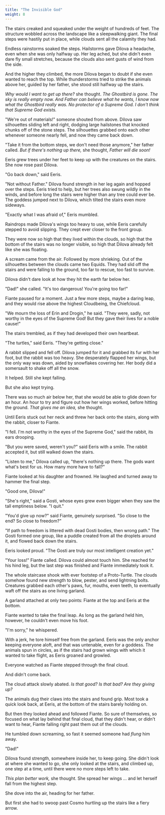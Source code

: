 ```yaml
---
title: "The Invisible God"
weight: 8
---
```


The stairs creaked and squeaked under the weight of hundreds of feet. The structure wobbled across the landscape like a sleepwalking giant. The final steps were hastily put in place, while clouds sent all the calamity they had.

Endless rainstorms soaked the steps. Hailstorms gave Dilova a headache, even when she was only halfway up. Her leg ached, but she didn't even dare fly small stretches, because the clouds also sent gusts of wind from the side.

And the higher they climbed, the more Dilova began to doubt if she even wanted to reach the top. While thunderstorms tried to strike the animals above her, guided by her father, she stood still halfway up the stairs.

_Why would I want to get up there?_ she thought. _The Ghostbird is gone. The sky is really empty now. And Father can believe what he wants, I know now what the Ghostbird really was. No protector of a Supreme God. I don't think that Supreme God exists._

"We're out of materials!" someone shouted from above. Dilova saw silhouettes sliding left and right, dodging large hailstones that knocked chunks off of the stone steps. The silhouettes grabbed onto each other whenever someone nearly fell, and now they came back down.

"Take it from the bottom steps, we don't need those anymore," her father called. _But if there's nothing up there,_ she thought, _Father will die soon!_

Eeris grew trees under her feet to keep up with the creatures on the stairs. She now rose past Dilova.

"Go back down," said Eeris.

"Not without Father." Dilova found strength in her leg again and hopped over the steps. Eeris tried to help, but her trees also swung wildly in the winds, and before long the stairs were higher than any tree could ever be. The goddess jumped next to Dilova, which tilted the stairs even more sideways.

"Exactly what I was afraid of," Eeris mumbled. 

Raindrops made Dilova's wings too heavy to use, while Eeris carefully stepped to avoid slipping. They crept ever closer to the front group. 

They were now so high that they lived within the clouds, so high that the bottom of the stairs was no longer visible, so high that Dilova already felt like she was floating.

A scream came from the air. Followed by more shrieking. Out of the silhouettes between the clouds came two Equids. They had slid off the stairs and were falling to the ground, too far to rescue, too fast to survive. 

Dilova didn't dare look at how they hit the earth far below her.

"Dad!" she called. "It's too dangerous! You're going too far!"

Fiante paused for a moment. Just a few more steps, maybe a daring leap, and they would rise above the highest Cloudbeing, the Chiefcloud. 

"We mourn the loss of Erin and Drogin," he said. "They were, sadly, not worthy in the eyes of the Supreme God! But they gave their lives for a noble cause!"

The stairs trembled, as if they had developed their own heartbeat. 

"The turtles," said Eeris. "They're getting close."

A rabbit slipped and fell off. Dilova jumped for it and grabbed its fur with her foot, but the rabbit was too heavy. She desperately flapped her wings, but the only way was down, aided by snowflakes covering her. Her body did a somersault to shake off all the snow. 

It helped. Still she kept falling.

But she also kept trying. 

There was so much air below her, that she would be able to glide down for an hour. An hour to try and figure out how her wings worked, before hitting the ground. _That gives me an idea,_ she thought.

Until Eeris stuck out her neck and threw her back onto the stairs, along with the rabbit, closer to Fiante.

"I fell. I'm not worthy in the eyes of the Supreme God," said the rabbit, its ears drooping.

"But you were saved, weren't you?" said Eeris with a smile. The rabbit accepted it, but still walked down the stairs.

"Listen to me," Dilova called up, "there's nothing up there. The gods want what's best for us. How many more have to fall?"

Fiante looked at his daughter and frowned. He laughed and turned away to hammer the final step. 

"Good one, Dilova!"

"She's right," said a Gosti, whose eyes grew even bigger when they saw the tall emptiness below. "I quit."

"You'd give up now?" said Fiante, genuinely surprised. "So close to the end? So close to freedom?"

"If path to freedom is littered with dead Gosti bodies, then wrong path." 
The Gosti formed one group, like a puddle created from all the droplets around it, and flowed back down the stairs.

Eeris looked proud. "The Gosti are truly our most intelligent creation yet."

"Your loss!" Fiante called. Dilova could almost touch him. She reached for his hind leg, but the last step was finished and Fiante immediately took it.

The whole staircase shook with ever footstep of a Proto-Turtle. The clouds somehow found new strength to blow, pester, and send lightning bolts. Creatures grabbed each other's paws, fur, mouths, even teeth, to eventually waft off the stairs as one living garland.

A garland attached at only two points: Fiante at the top and Eeris at the bottom.

Fiante wanted to take the final leap. As long as the garland held him, however, he couldn't even move his foot.

"I'm sorry," he whispered. 

With a jerk, he tore himself free from the garland. Eeris was the only anchor keeping everyone aloft, and that was untenable, even for a goddess. The animals spun in circles, as if the stairs had grown wings with which it wanted to take flight, as Eeris groaned and growled.

Everyone watched as Fiante stepped through the final cloud. 

And didn't come back. 

The cloud attack slowly abated. _Is that good? Is that bad? Are they giving up?_

The animals dug their claws into the stairs and found grip. Most took a quick look back, at Eeris, at the bottom of the stairs barely holding on. 

But then they looked ahead and followed Fiante. So sure of themselves, so focused on what lay behind that final cloud, that they didn't hear, or didn't want to hear, Fiante falling right past them out of the clouds. 

He tumbled down screaming, so fast it seemed someone had _flung_ him away.

"Dad!" 

Dilova found strength, somewhere inside her, to keep going. She didn't look at where she wanted to go, she only looked at the stairs, and climbed up, one step at a time, until there were no more steps left to take. 

_This plan better work,_ she thought. She spread her wings ... and let herself fall from the highest step.

She dove into the air, heading for her father.

But first she had to swoop past Cosmo hurtling up the stairs like a fiery arrow.
